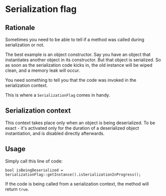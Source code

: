 # Serialization flag #

## Rationale ##
Sometimes you need to be able to tell if a method was called during serialization or not.

The best example is an object constructor.
Say you have an object that instantiates another object in its constructor.
But that object is serialized. So as soon as the serialization code kicks in, the old instance will be wiped clean, and a memory leak will occur.

You need something to tell you that the code was invoked in the serialization context.

This is where a `SerializationFlag` comes in handy.

## Serialization context ##
This context takes place only when an object is being deserialized.
To be exact - it's activated only for the duration of a deserialized object instantiation, and is disabled directly afterwards.


## Usage ##

Simply call this line of code:
```
bool isBeingDeserialized = SerializationFlag::getInstance().isSerializationInProgress();
```

If the code is being called from a serialization context, the method will return `true`.